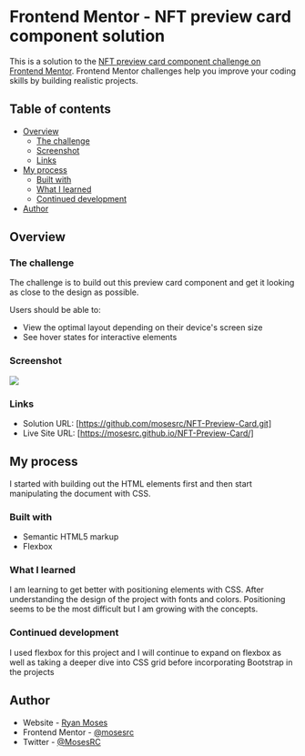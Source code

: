 # Frontend Mentor - NFT preview card component solution

This is a solution to the [NFT preview card component challenge on Frontend Mentor](https://www.frontendmentor.io/challenges/nft-preview-card-component-SbdUL_w0U). Frontend Mentor challenges help you improve your coding skills by building realistic projects.

## Table of contents

- [Overview](#overview)
  - [The challenge](#the-challenge)
  - [Screenshot](#screenshot)
  - [Links](#links)
- [My process](#my-process)
  - [Built with](#built-with)
  - [What I learned](#what-i-learned)
  - [Continued development](#continued-development)
- [Author](#author)

## Overview

### The challenge

The challenge is to build out this preview card component and get it looking as close to the design as possible.

Users should be able to:

- View the optimal layout depending on their device's screen size
- See hover states for interactive elements

### Screenshot

![]("C:\Users\rynmo\OneDrive\Desktop\FrontEndMentor\NFT-Preview-Card\FinalScreenshotNFT.png")

### Links

- Solution URL: [https://github.com/mosesrc/NFT-Preview-Card.git]
- Live Site URL: [https://mosesrc.github.io/NFT-Preview-Card/]
## My process

I started with building out the HTML elements first and then start manipulating the document with CSS.

### Built with

- Semantic HTML5 markup
- Flexbox

### What I learned

I am learning to get better with positioning elements with CSS. After understanding the design of the project with fonts and colors. Positioning seems to be the most difficult but I am growing with the concepts.

### Continued development

I used flexbox for this project and I will continue to expand on flexbox as well as taking a deeper dive into CSS grid before incorporating Bootstrap in the projects

## Author

- Website - [Ryan Moses](TBA)
- Frontend Mentor - [@mosesrc](https://www.frontendmentor.io/profile/mosesrc)
- Twitter - [@MosesRC](https://twitter.com/MosesRC)
